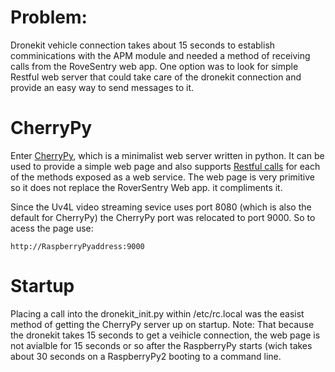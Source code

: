 
# Problem:
Dronekit vehicle connection takes about 15 seconds to establish comminications with the APM module and needed a method of receiving calls from the RoveSentry web app.
One option was to look for simple Restful web server that could take care of the dronekit connection and provide an easy way to send messages to it.

# CherryPy
Enter [CherryPy](http://www.cherrypy.org/), which is a minimalist web server written in python. 
It can be used to provide a simple web page and also supports [Restful calls](http://docs.oracle.com/javaee/6/tutorial/doc/gijqy.html) 
for each of the methods exposed as a web service. The web page is very primitive so it does not replace the RoverSentry Web app. it compliments it.  

Since the Uv4L video streaming sevice uses port 8080 (which is also the default for CherryPy) the CherryPy port was relocated to port 9000. So to acess the page use:
```
http://RaspberryPyaddress:9000
```

# Startup
Placing a call into the dronekit_init.py within /etc/rc.local was the easist method of getting the CherryPy server up on startup.
Note: That because the dronekit takes 15 seconds to get a veihicle connection, the web page is not avialble for 15 seconds or so after the RaspberryPy starts (wich takes about 30 seconds on a RaspberryPy2 booting to a command line.


